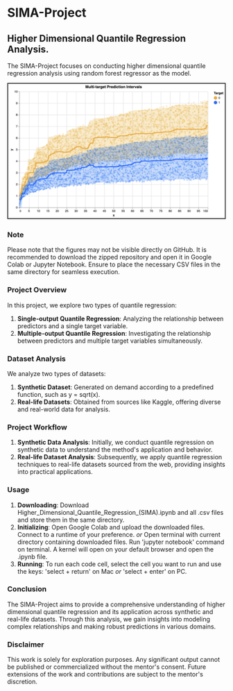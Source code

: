# SIMA-Project

## Higher Dimensional Quantile Regression Analysis.

The SIMA-Project focuses on conducting higher dimensional quantile regression analysis using random forest regressor as the model.

![Figure: Example of Multiple-output Quantile Regression](https://github.com/navkag/SIMA-Project/blob/main/sample_img.png)


### Note

Please note that the figures may not be visible directly on GitHub. It is recommended to download the zipped repository and open it in Google Colab or Jupyter Notebook. Ensure to place the necessary CSV files in the same directory for seamless execution.


### Project Overview

In this project, we explore two types of quantile regression:

1. **Single-output Quantile Regression**: Analyzing the relationship between predictors and a single target variable.
2. **Multiple-output Quantile Regression**: Investigating the relationship between predictors and multiple target variables simultaneously.

### Dataset Analysis

We analyze two types of datasets:

1. **Synthetic Dataset**: Generated on demand according to a predefined function, such as y = sqrt(x).
2. **Real-life Datasets**: Obtained from sources like Kaggle, offering diverse and real-world data for analysis.

### Project Workflow

1. **Synthetic Data Analysis**: Initially, we conduct quantile regression on synthetic data to understand the method's application and behavior.
2. **Real-life Dataset Analysis**: Subsequently, we apply quantile regression techniques to real-life datasets sourced from the web, providing insights into practical applications.

### Usage
1. **Downloading**: Download Higher_Dimensional_Quantile_Regression_(SIMA).ipynb and all .csv files and store them in the same directory.
2. **Initializing**: Open Google Colab and upload the downloaded files. Connect to a runtime of your preference. *or* Open terminal with current directory containing downloaded files. Run 'jupyter notebook' command on terminal. A kernel will open on your default browser and open the .ipynb file.
3. **Running**: To run each code cell, select the cell you want to run and use the keys: 'select + return' on Mac *or* 'select + enter' on PC.

### Conclusion

The SIMA-Project aims to provide a comprehensive understanding of higher dimensional quantile regression and its application across synthetic and real-life datasets. Through this analysis, we gain insights into modeling complex relationships and making robust predictions in various domains.


### Disclaimer

This work is solely for exploration purposes. Any significant output cannot be published or commercialized without the mentor's consent. Future extensions of the work and contributions are subject to the mentor's discretion.



